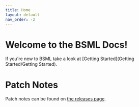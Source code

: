 ```yaml
---
title: Home
layout: default
nav_order: -2
---
```

# Welcome to the BSML Docs!
If you're new to BSML take a look at [Getting Started](Getting Started/Getting Started).

# Patch Notes

Patch notes can be found on [the releases page](https://github.com/monkeymanboy/BeatSaberMarkupLanguage/releases).
